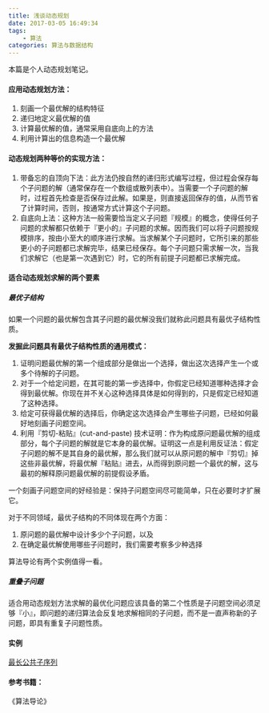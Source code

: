 ```yaml
---
title: 浅谈动态规划
date: 2017-03-05 16:49:34
tags:
    - 算法
categories: 算法与数据结构
---
```


本篇是个人动态规划笔记。



#### 应用动态规划方法：

1. 刻画一个最优解的结构特征
2. 递归地定义最优解的值
3. 计算最优解的值，通常采用自底向上的方法
4. 利用计算出的信息构造一个最优解

<!-- more -->



#### 动态规划两种等价的实现方法：

1. 带备忘的自顶向下法：此方法仍按自然的递归形式编写过程，但过程会保存每个子问题的解（通常保存在一个数组或散列表中）。当需要一个子问题的解时，过程首先检查是否保存过此解。如果是，则直接返回保存的值，从而节省了计算时间，否则，按通常方式计算这个子问题。
2. 自底向上法：这种方法一般需要恰当定义子问题『规模』的概念，使得任何子问题的求解都只依赖于『更小的』子问题的求解。因而我们可以将子问题按规模排序，按由小至大的顺序进行求解。当求解某个子问题时，它所引来的那些更小的子问题都已求解完毕，结果已经保存。每个子问题只需求解一次，当我们求解它（也是第一次遇到它）时，它的所有前提子问题都已求解完成。



#### 适合动态规划求解的两个要素

##### 最优子结构

如果一个问题的最优解包含其子问题的最优解没我们就称此问题具有最优子结构性质。

**发掘此问题具有最优子结构性质的通用模式：**

1. 证明问题最优解的第一个组成部分是做出一个选择，做出这次选择产生一个或多个待解的子问题。
2. 对于一个给定问题，在其可能的第一步选择中，你假定已经知道哪种选择才会得到最优解。你现在并不关心这种选择具体是如何得到的，只是假定已经知道了这种选择。
3. 给定可获得最优解的选择后，你确定这次选择会产生哪些子问题，已经如何最好地刻画子问题空间。
4. 利用『剪切-粘贴』(cut-and-paste) 技术证明：作为构成原问题最优解的组成部分，每个子问题的解就是它本身的最优解。证明这一点是利用反证法：假定子问题的解不是其自身的最优解，那么我们就可以从原问题的解中『剪切』掉这些非最优解，将最优解『粘贴』进去，从而得到原问题一个最优的解，这与最初的解释原问题最优解的前提假设矛盾。



一个刻画子问题空间的好经验是：保持子问题空间尽可能简单，只在必要时才扩展它。



对于不同领域，最优子结构的不同体现在两个方面：

1. 原问题的最优解中设计多少个子问题，以及
2. 在确定最优解使用哪些子问题时，我们需要考察多少种选择



算法导论有两个实例值得一看。



##### 重叠子问题

适合用动态规划方法求解的最优化问题应该具备的第二个性质是子问题空间必须足够『小』，即问题的递归算法会反复地求解相同的子问题，而不是一直声称新的子问题，即具有重复子问题性质。



#### 实例

[最长公共子序列](https://github.com/BingLau7/alg/blob/master/java/src/main/java/io/github/binglau/dynamic_programming/LCS.java)



#### 参考书籍：

《算法导论》
